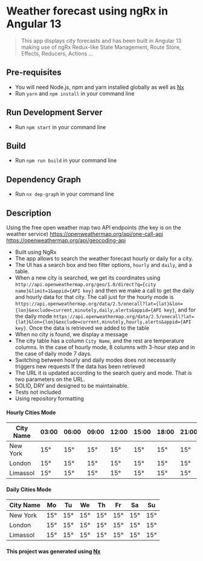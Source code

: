 # Weather forecast using ngRx in Angular 13

> This app displays city forecasts and has been built in Angular 13 making use of ngRx Redux-like State Management, Route Store, Effects, Reducers, Actions ...

## Pre-requisites

-   You will need Node.js, npm and yarn installed globally as well as [Nx](https://nx.dev/getting-started/nx-setup#install-nx)
-   Run `yarn` and `npm install` in your command line

## Run Development Server

-   Run `npm start` in your command line

## Build

-   Run `npm run build` in your command line

## Dependency Graph

-   Run `nx dep-graph` in your command line

## Description

Using the free open weather map two API endpoints (the key is on the weather service)
https://openweathermap.org/api/one-call-api
https://openweathermap.org/api/geocoding-api

-   Built using NgRx
-   The app allows to search the weather forecast hourly or daily for a city.
-   The UI has a search box and two filter options, `hourly` and `daily`, and a table.
-   When a new city is searched, we get its coordinates using `http://api.openweathermap.org/geo/1.0/direct?q={city name}&limit=1&appid={API key}` and then we make a call to get the daily and hourly data for that city. The call just for the hourly mode is `https://api.openweathermap.org/data/2.5/onecall?lat={lat}&lon={lon}&exclude=current,minutely,daily,alerts&appid={API key}`, and for the daily mode `https://api.openweathermap.org/data/2.5/onecall?lat={lat}&lon={lon}&exclude=current,minutely,hourly,alerts&appid={API key}`. Once the data is retrieved we added to the table
-   When no city is found, we display a message
-   The city table has a column `City Name`, and the rest are temperature columns. In the case of hourly mode, 8 columns with 3-hour step and in the case of daily mode 7 days.
-   Switching between hourly and daily modes does not necessarily triggers new requests If the data has been retrieved
-   The URL it is updated according to the search query and mode. That is two parameters on the URL.
-   SOLID, DRY and designed to be maintainable.
-   Tests not included
-   Using repository formatting

#### Hourly Cities Mode

| City Name | 03:00 | 06:00 | 09:00 | 12:00 | 15:00 | 18:00 | 21:00 | 24:00 |
| --------- | ----- | ----- | ----- | ----- | ----- | ----- | ----- | ----- |
| New York  | 15°   | 15°   | 15°   | 15°   | 15°   | 15°   | 15°   | 15°   |
| London    | 15°   | 15°   | 15°   | 15°   | 15°   | 15°   | 15°   | 15°   |
| Limassol  | 15°   | 15°   | 15°   | 15°   | 15°   | 15°   | 15°   | 15°   |

#### Daily Cities Mode

| City Name | Mo  | Tu  | We  | Th  | Fr  | Sa  | Su  |
| --------- | --- | --- | --- | --- | --- | --- | --- |
| New York  | 15° | 15° | 15° | 15° | 15° | 15° | 15° |
| London    | 15° | 15° | 15° | 15° | 15° | 15° | 15° |
| Limassol  | 15° | 15° | 15° | 15° | 15° | 15° | 15° |

#### This project was generated using [Nx](https://nx.dev)
